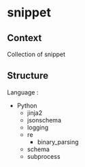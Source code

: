 # snippet

## Context

Collection of snippet


## Structure

Language :
- Python
  - jinja2
  - jsonschema
  - logging
  - re
    - binary_parsing
  - schema
  - subprocess